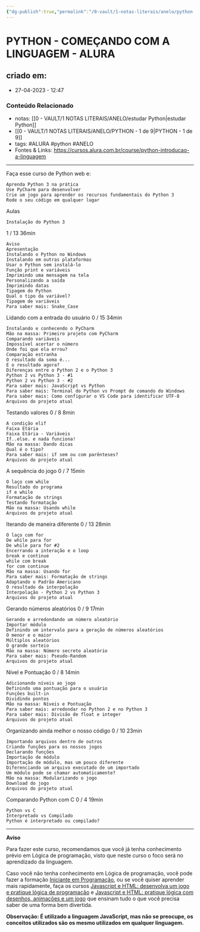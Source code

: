 ```yaml
---
{"dg-publish":true,"permalink":"/0-vault/1-notas-literais/anelo/python-comecando-com-a-linguagem-alura/","tags":["ALURA","python","ANELO"],"dgHomeLink":true,"dgShowLocalGraph":true,"dgShowFileTree":true,"dgEnableSearch":true,"noteIcon":""}
---
```


# PYTHON - COMEÇANDO COM A LINGUAGEM - ALURA

## criado em: 
-  27-04-2023 - 12:47

### Conteúdo Relacionado
- notas: [[0 - VAULT/1 NOTAS LITERAIS/ANELO/estudar Python\|estudar Python]]
- [[0 - VAULT/1 NOTAS LITERAIS/ANELO/PYTHON - 1 de 9\|PYTHON - 1 de 9]]
- tags: #ALURA #python #ANELO 
- Fontes & Links: https://cursos.alura.com.br/course/python-introducao-a-linguagem

---

Faça esse curso de Python web e:

    Aprenda Python 3 na prática
    Use PyCharm para desenvolver
    Crie um jogo para aprender os recursos fundamentais do Python 3
    Rode o seu código em qualquer lugar

Aulas

    Instalação do Python 3 

1 / 13
36min

    Aviso
    Apresentação
    Instalando o Python no Windows
    Instalando em outras plataformas
    Usar o Python sem instalá-lo
    Função print e variáveis
    Imprimindo uma mensagem na tela
    Personalizando a saída
    Imprimindo datas
    Tipagem do Python
    Qual o tipo da variável?
    Tipagem de variáveis
    Para saber mais: Snake_Case

Lidando com a entrada do usuário
0 / 15
34min

    Instalando e conhecendo o PyCharm
    Mão na massa: Primeiro projeto com PyCharm
    Comparando variáveis
    Impossível acertar o número
    Onde foi que ela errou?
    Comparação estranha
    O resultado da soma é...
    E o resultado agora?
    Diferenças entre o Python 2 e o Python 3
    Python 2 vs Python 3 - #1
    Python 2 vs Python 3 - #2
    Para saber mais: JavaScript vs Python
    Para saber mais: Terminal do Python vs Prompt de comando do Windows
    Para saber mais: Como configurar o VS Code para identificar UTF-8
    Arquivos do projeto atual

Testando valores
0 / 8
8min

    A condição elif
    Faixa Etária
    Faixa Etária - Variáveis
    If..else. e nada funciona!
    Mão na massa: Dando dicas
    Qual é o tipo?
    Para saber mais: if sem ou com parênteses?
    Arquivos do projeto atual

A sequência do jogo
0 / 7
15min

    O laço com while
    Resultado do programa
    if e while
    Formatação de strings
    Testando formatação
    Mão na massa: Usando while
    Arquivos do projeto atual

Iterando de maneira diferente
0 / 13
28min

    O laço com for
    De while para for
    De while para for #2
    Encerrando a interação e o loop
    break e continue
    while com break
    for com continue
    Mão na massa: Usando for
    Para saber mais: Formatação de strings
    Adaptando o Padrão Americano
    O resultado da interpolação
    Interpolação - Python 2 vs Python 3
    Arquivos do projeto atual

Gerando números aleatórios
0 / 9
17min

    Gerando e arredondando um número aleatório
    Importar módulo
    Definindo um intervalo para a geração de números aleatórios
    O menor e o maior
    Múltiplos aleatórios
    O grande sorteio
    Mão na massa: Número secreto aleatório
    Para saber mais: Pseudo-Random
    Arquivos do projeto atual

Nível e Pontuação
0 / 8
14min

    Adicionando níveis ao jogo
    Definindo uma pontuação para o usuário
    Funções built-in
    Dividindo pontos
    Mão na massa: Níveis e Pontuação
    Para saber mais: arredondar no Python 2 e no Python 3
    Para saber mais: Divisão de float e integer
    Arquivos do projeto atual

Organizando ainda melhor o nosso código
0 / 10
23min

    Importando arquivos dentro de outros
    Criando funções para os nossos jogos
    Declarando funções
    Importação de módulo
    Importação de módulo, mas um pouco diferente
    Diferenciando um arquivo executado de um importado
    Um módulo pode se chamar automaticamente?
    Mão na massa: Modularizando o jogo
    Download do jogo
    Arquivos do projeto atual

Comparando Python com C
0 / 4
19min

    Python vs C
    Interpretado vs Compilado
    Python é interpretado ou compilado?

----

**Aviso**

Para fazer este curso, recomendamos que você já tenha conhecimento prévio em Lógica de programação, visto que neste curso o foco será no aprendizado da linguagem.

Caso você não tenha conhecimento em Lógica de programação, você pode fazer a formação [Iniciante em Programação](https://cursos.alura.com.br/formacao-programacao?preRequirementFrom=Python-linguagem), ou se você quiser aprender mais rapidamente, faça os cursos [Javascript e HTML: desenvolva um jogo e pratique lógica de programação](https://cursos.alura.com.br/course/logica-programacao-javascript-html) e [Javascript e HTML: pratique lógica com desenhos, animações e um jogo](https://cursos.alura.com.br/course/logica-programacao-pratica-com-desenho-animacoes-em-jogo) que ensinam tudo o que você precisa saber de uma forma bem divertida.

**Observação: É utilizado a linguagem JavaScript, mas não se preocupe, os conceitos utilizados são os mesmo utilizados em qualquer linguagem.**